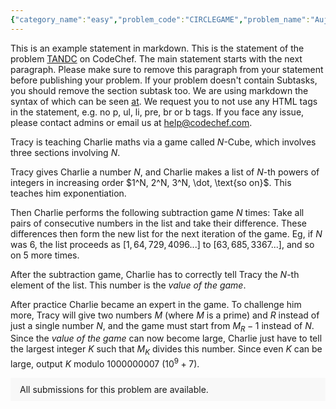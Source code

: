 ```yaml
---
{"category_name":"easy","problem_code":"CIRCLEGAME","problem_name":"Aujasvit and the Circle Game","problemComponents":{"constraints":"- $1 \\leq T \\leq 1000$\n- $1 \\leq M \\leq 10^9$\n- $1 \\leq X \\leq 10000$\n- Sum of $X$ over all testcases is not more than $5 \\cdot 10^5$","constraintsState":true,"subtasks":"","subtasksState":false,"inputFormat":"- The first line of each input contains $T$ - the number of test cases. The test cases then follow.\n- The only line of each test case contains two space-separated integers $M$ and $X$.","inputFormatState":true,"outputFormat":"For each testcase, output $X$ integers $A_1, A_2, \\dots, A_X$, where $A_i$ is the index of the winner if $i$ people are playing this game.\n","outputFormatState":true,"sampleTestCases":{"0":{"id":1,"input":"1\n2 3\n","output":"1 1 1","explanation":"- **Test case $1$**:\n    - When there is only $1$ player, they are the winner. Therefore player $1$ wins.\n    - When there are $2$ players, player $2$ is removed in the first round. Therefore player $1$ wins.\n    - When there are $3$ players, player $2$ is removed in the first round, and player $3$ is removed in the second round. Therefore player $1$ wins.","isDeleted":false}}},"video_editorial_url":"https://youtu.be/ugG7omb0iBM","languages_supported":{"0":"CPP14","1":"C","2":"JAVA","3":"PYTH 3.6","4":"CPP17","5":"PYTH","6":"PYP3","7":"CS2","8":"ADA","9":"PYPY","10":"TEXT","11":"PAS fpc","12":"NODEJS","13":"RUBY","14":"PHP","15":"GO","16":"HASK","17":"TCL","18":"PERL","19":"SCALA","20":"LUA","21":"kotlin","22":"BASH","23":"JS","24":"LISP sbcl","25":"rust","26":"PAS gpc","27":"BF","28":"CLOJ","29":"R","30":"D","31":"CAML","32":"FORT","33":"ASM","34":"swift","35":"FS","36":"WSPC","37":"LISP clisp","38":"SQL","39":"SCM guile","40":"PERL6","41":"ERL","42":"CLPS","43":"ICK","44":"NICE","45":"PRLG","46":"ICON","47":"COB","48":"SCM chicken","49":"PIKE","50":"SCM qobi","51":"ST","52":"SQLQ","53":"NEM"},"max_timelimit":1,"source_sizelimit":50000,"problem_author":"vishesh_s","problem_tester":"","date_added":"4-01-2022","tags":{"0":"dynamic","1":"easy","2":"exun2021","3":"modular","4":"vishesh_s"},"problem_difficulty_level":"Unavailable","best_tag":"Dynamic Programming","editorial_url":"https://discuss.codechef.com/problems/CIRCLEGAME","time":{"view_start_date":1642008600,"submit_start_date":1642008600,"visible_start_date":1642008600,"end_date":1735669800},"is_direct_submittable":false,"problemDiscussURL":"https://discuss.codechef.com/search?q=CIRCLEGAME","is_proctored":false,"visitedContests":{},"layout":"problem"}
---
```

This is an example statement in markdown. This is the statement of the problem [TANDC](https://codechef.com/problems/TANDC) on CodeChef. The main statement starts with the next paragraph. Please make sure to remove this paragraph from your statement before publishing your problem. If your problem doesn't contain Subtasks, you should remove the section subtask too. We are using markdown the syntax of which can be seen [at](https://github.com/showdownjs/showdown/wiki/Showdown's-Markdown-syntax). We request you to not use any HTML tags in the statement, e.g. no p, ul, li, pre, br or b tags. If you face any issue, please contact admins or email us at help@codechef.com.

Tracy is teaching Charlie maths via a game called $N$-Cube, which involves three sections involving $N$.

Tracy gives Charlie a number $N$, and Charlie makes a list of $N$-th powers of integers in increasing order $1^N, 2^N, 3^N, \dot, \text{so on}$. This teaches him exponentiation.

Then Charlie performs the following subtraction game $N$ times: Take all pairs of consecutive numbers in the list and take their difference. These differences then form the new list for the next iteration of the game. Eg, if $N$ was 6, the list proceeds as $[1, 64, 729, 4096 ... ]$ to $[63, 685, 3367 ...]$, and so on $5$ more times.

After the subtraction game, Charlie has to correctly tell Tracy the $N$-th element of the list. This number is the *value of the game*.

After practice Charlie became an expert in the game. To challenge him more, Tracy will give two numbers $M$ (where $M$ is a prime) and $R$ instead of just a single number $N$, and the game must start from $M_R - 1$ instead of $N$. Since the *value of the game* can now become large, Charlie just have to tell the largest integer $K$ such that $M_K$ divides this number. Since even $K$ can be large, output $K$ modulo 1000000007 ($10^9 + 7$).

<aside style='background: #f8f8f8;padding: 10px 15px;'><div>All submissions for this problem are available.</div></aside>